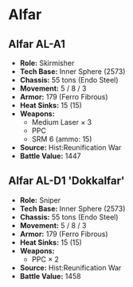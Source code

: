 # Alfar
## Alfar AL-A1
- **Role:** Skirmisher
- **Tech Base:** Inner Sphere (2573)
- **Chassis:** 55 tons (Endo Steel)
- **Movement:** 5 / 8 / 3
- **Armor:** 179 (Ferro Fibrous)
- **Heat Sinks:** 15 (15)
- **Weapons:**
  - Medium Laser × 3
  - PPC
  - SRM 6 (ammo: 15)
- **Source:** Hist:Reunification War
- **Battle Value:** 1447

## Alfar AL-D1 'Dokkalfar'
- **Role:** Sniper
- **Tech Base:** Inner Sphere (2573)
- **Chassis:** 55 tons (Endo Steel)
- **Movement:** 5 / 8 / 3
- **Armor:** 179 (Ferro Fibrous)
- **Heat Sinks:** 15 (15)
- **Weapons:**
  - PPC × 2
- **Source:** Hist:Reunification War
- **Battle Value:** 1458

